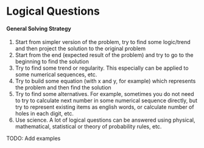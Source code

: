 # Logical Questions

#### General Solving Strategy
1. Start from simpler version of the problem, try to find some logic/trend and then project the solution to the original problem
2. Start from the end (expected result of the problem) and try to go to the beginning to find the solution
3. Try to find some trend or regularity. This especially can be applied to some numerical sequences, etc.
4. Try to build some equation (with x and y, for example) which represents the problem and then find the solution
5. Try to find some alternatives. For example, sometimes you do not need to try to calculate next number in some numerical
sequence directly, but try to represent existing items as english words, or calculate number of holes in each digit, etc.
6. Use science. A lot of logical questions can be answered using physical, mathematical, statistical or theory of probability rules, etc.

TODO: Add examples
